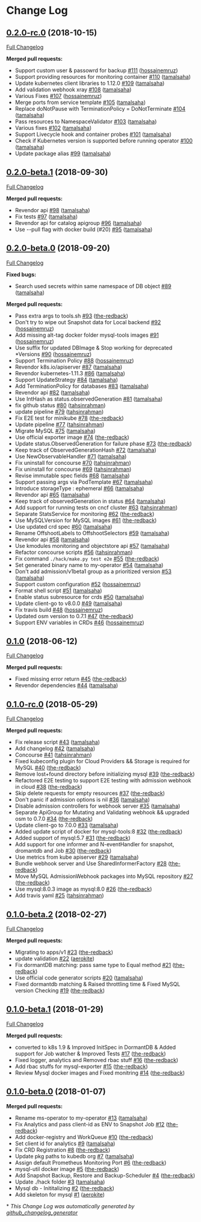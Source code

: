 # Change Log

## [0.2.0-rc.0](https://github.com/kubedb/mysql/tree/0.2.0-rc.0) (2018-10-15)
[Full Changelog](https://github.com/kubedb/mysql/compare/0.2.0-beta.1...0.2.0-rc.0)

**Merged pull requests:**

- Support custom user & passowrd for backup [\#111](https://github.com/kubedb/mysql/pull/111) ([hossainemruz](https://github.com/hossainemruz))
- Support providing resources for monitoring container [\#110](https://github.com/kubedb/mysql/pull/110) ([tamalsaha](https://github.com/tamalsaha))
- Update kubernetes client libraries to 1.12.0 [\#109](https://github.com/kubedb/mysql/pull/109) ([tamalsaha](https://github.com/tamalsaha))
- Add validation webhook xray [\#108](https://github.com/kubedb/mysql/pull/108) ([tamalsaha](https://github.com/tamalsaha))
- Various Fixes [\#107](https://github.com/kubedb/mysql/pull/107) ([hossainemruz](https://github.com/hossainemruz))
- Merge ports from service template [\#105](https://github.com/kubedb/mysql/pull/105) ([tamalsaha](https://github.com/tamalsaha))
- Replace doNotPause with TerminationPolicy = DoNotTerminate [\#104](https://github.com/kubedb/mysql/pull/104) ([tamalsaha](https://github.com/tamalsaha))
- Pass resources to NamespaceValidator [\#103](https://github.com/kubedb/mysql/pull/103) ([tamalsaha](https://github.com/tamalsaha))
- Various fixes [\#102](https://github.com/kubedb/mysql/pull/102) ([tamalsaha](https://github.com/tamalsaha))
- Support Livecycle hook and container probes [\#101](https://github.com/kubedb/mysql/pull/101) ([tamalsaha](https://github.com/tamalsaha))
- Check if Kubernetes version is supported before running operator [\#100](https://github.com/kubedb/mysql/pull/100) ([tamalsaha](https://github.com/tamalsaha))
- Update package alias [\#99](https://github.com/kubedb/mysql/pull/99) ([tamalsaha](https://github.com/tamalsaha))

## [0.2.0-beta.1](https://github.com/kubedb/mysql/tree/0.2.0-beta.1) (2018-09-30)
[Full Changelog](https://github.com/kubedb/mysql/compare/0.2.0-beta.0...0.2.0-beta.1)

**Merged pull requests:**

- Revendor api [\#98](https://github.com/kubedb/mysql/pull/98) ([tamalsaha](https://github.com/tamalsaha))
- Fix tests [\#97](https://github.com/kubedb/mysql/pull/97) ([tamalsaha](https://github.com/tamalsaha))
- Revendor api for catalog apigroup [\#96](https://github.com/kubedb/mysql/pull/96) ([tamalsaha](https://github.com/tamalsaha))
- Use --pull flag with docker build \(\#20\) [\#95](https://github.com/kubedb/mysql/pull/95) ([tamalsaha](https://github.com/tamalsaha))

## [0.2.0-beta.0](https://github.com/kubedb/mysql/tree/0.2.0-beta.0) (2018-09-20)
[Full Changelog](https://github.com/kubedb/mysql/compare/0.1.0...0.2.0-beta.0)

**Fixed bugs:**

- Search used secrets within same namespace of DB object [\#89](https://github.com/kubedb/mysql/pull/89) ([tamalsaha](https://github.com/tamalsaha))

**Merged pull requests:**

-  Pass extra args to tools.sh [\#93](https://github.com/kubedb/mysql/pull/93) ([the-redback](https://github.com/the-redback))
- Don't try to wipe out Snapshot data for Local backend [\#92](https://github.com/kubedb/mysql/pull/92) ([hossainemruz](https://github.com/hossainemruz))
- Add missing alt-tag docker folder mysql-tools images [\#91](https://github.com/kubedb/mysql/pull/91) ([hossainemruz](https://github.com/hossainemruz))
- Use suffix for updated DBImage & Stop working for deprecated \*Versions [\#90](https://github.com/kubedb/mysql/pull/90) ([hossainemruz](https://github.com/hossainemruz))
- Support Termination Policy [\#88](https://github.com/kubedb/mysql/pull/88) ([hossainemruz](https://github.com/hossainemruz))
- Revendor k8s.io/apiserver [\#87](https://github.com/kubedb/mysql/pull/87) ([tamalsaha](https://github.com/tamalsaha))
- Revendor kubernetes-1.11.3 [\#86](https://github.com/kubedb/mysql/pull/86) ([tamalsaha](https://github.com/tamalsaha))
- Support UpdateStrategy [\#84](https://github.com/kubedb/mysql/pull/84) ([tamalsaha](https://github.com/tamalsaha))
- Add TerminationPolicy for databases [\#83](https://github.com/kubedb/mysql/pull/83) ([tamalsaha](https://github.com/tamalsaha))
- Revendor api [\#82](https://github.com/kubedb/mysql/pull/82) ([tamalsaha](https://github.com/tamalsaha))
- Use IntHash as status.observedGeneration [\#81](https://github.com/kubedb/mysql/pull/81) ([tamalsaha](https://github.com/tamalsaha))
- fix github status [\#80](https://github.com/kubedb/mysql/pull/80) ([tahsinrahman](https://github.com/tahsinrahman))
- update pipeline [\#79](https://github.com/kubedb/mysql/pull/79) ([tahsinrahman](https://github.com/tahsinrahman))
- Fix E2E test for minikube [\#78](https://github.com/kubedb/mysql/pull/78) ([the-redback](https://github.com/the-redback))
- Update pipeline [\#77](https://github.com/kubedb/mysql/pull/77) ([tahsinrahman](https://github.com/tahsinrahman))
- Migrate MySQL [\#75](https://github.com/kubedb/mysql/pull/75) ([tamalsaha](https://github.com/tamalsaha))
- Use official exporter image [\#74](https://github.com/kubedb/mysql/pull/74) ([the-redback](https://github.com/the-redback))
- Update status.ObservedGeneration for failure phase [\#73](https://github.com/kubedb/mysql/pull/73) ([the-redback](https://github.com/the-redback))
- Keep track of ObservedGenerationHash [\#72](https://github.com/kubedb/mysql/pull/72) ([tamalsaha](https://github.com/tamalsaha))
- Use NewObservableHandler [\#71](https://github.com/kubedb/mysql/pull/71) ([tamalsaha](https://github.com/tamalsaha))
- Fix uninstall for concourse [\#70](https://github.com/kubedb/mysql/pull/70) ([tahsinrahman](https://github.com/tahsinrahman))
- Fix uninstall for concourse [\#69](https://github.com/kubedb/mysql/pull/69) ([tahsinrahman](https://github.com/tahsinrahman))
- Revise immutable spec fields [\#68](https://github.com/kubedb/mysql/pull/68) ([tamalsaha](https://github.com/tamalsaha))
- Support passing args via PodTemplate [\#67](https://github.com/kubedb/mysql/pull/67) ([tamalsaha](https://github.com/tamalsaha))
- Introduce storageType : ephemeral [\#66](https://github.com/kubedb/mysql/pull/66) ([tamalsaha](https://github.com/tamalsaha))
- Revendor api [\#65](https://github.com/kubedb/mysql/pull/65) ([tamalsaha](https://github.com/tamalsaha))
- Keep track of observedGeneration in status [\#64](https://github.com/kubedb/mysql/pull/64) ([tamalsaha](https://github.com/tamalsaha))
- Add support for running tests on cncf cluster [\#63](https://github.com/kubedb/mysql/pull/63) ([tahsinrahman](https://github.com/tahsinrahman))
-  Separate StatsService for monitoring [\#62](https://github.com/kubedb/mysql/pull/62) ([the-redback](https://github.com/the-redback))
-  Use MySQLVersion for MySQL images [\#61](https://github.com/kubedb/mysql/pull/61) ([the-redback](https://github.com/the-redback))
- Use updated crd spec [\#60](https://github.com/kubedb/mysql/pull/60) ([tamalsaha](https://github.com/tamalsaha))
- Rename OffshootLabels to OffshootSelectors [\#59](https://github.com/kubedb/mysql/pull/59) ([tamalsaha](https://github.com/tamalsaha))
- Revendor api [\#58](https://github.com/kubedb/mysql/pull/58) ([tamalsaha](https://github.com/tamalsaha))
- Use kmodules monitoring and objectstore api [\#57](https://github.com/kubedb/mysql/pull/57) ([tamalsaha](https://github.com/tamalsaha))
- Refactor concourse scripts [\#56](https://github.com/kubedb/mysql/pull/56) ([tahsinrahman](https://github.com/tahsinrahman))
- Fix command `./hack/make.py test e2e` [\#55](https://github.com/kubedb/mysql/pull/55) ([the-redback](https://github.com/the-redback))
- Set generated binary name to my-operator [\#54](https://github.com/kubedb/mysql/pull/54) ([tamalsaha](https://github.com/tamalsaha))
- Don't add admission/v1beta1 group as a prioritized version [\#53](https://github.com/kubedb/mysql/pull/53) ([tamalsaha](https://github.com/tamalsaha))
- Support custom configuration [\#52](https://github.com/kubedb/mysql/pull/52) ([hossainemruz](https://github.com/hossainemruz))
- Format shell script [\#51](https://github.com/kubedb/mysql/pull/51) ([tamalsaha](https://github.com/tamalsaha))
- Enable status subresource for crds [\#50](https://github.com/kubedb/mysql/pull/50) ([tamalsaha](https://github.com/tamalsaha))
- Update client-go to v8.0.0 [\#49](https://github.com/kubedb/mysql/pull/49) ([tamalsaha](https://github.com/tamalsaha))
- Fix travis build [\#48](https://github.com/kubedb/mysql/pull/48) ([hossainemruz](https://github.com/hossainemruz))
- Updated osm version to 0.7.1 [\#47](https://github.com/kubedb/mysql/pull/47) ([the-redback](https://github.com/the-redback))
- Support ENV variables in CRDs [\#46](https://github.com/kubedb/mysql/pull/46) ([hossainemruz](https://github.com/hossainemruz))

## [0.1.0](https://github.com/kubedb/mysql/tree/0.1.0) (2018-06-12)
[Full Changelog](https://github.com/kubedb/mysql/compare/0.1.0-rc.0...0.1.0)

**Merged pull requests:**

- Fixed missing error return [\#45](https://github.com/kubedb/mysql/pull/45) ([the-redback](https://github.com/the-redback))
- Revendor dependencies [\#44](https://github.com/kubedb/mysql/pull/44) ([tamalsaha](https://github.com/tamalsaha))

## [0.1.0-rc.0](https://github.com/kubedb/mysql/tree/0.1.0-rc.0) (2018-05-29)
[Full Changelog](https://github.com/kubedb/mysql/compare/0.1.0-beta.2...0.1.0-rc.0)

**Merged pull requests:**

- Fix release script [\#43](https://github.com/kubedb/mysql/pull/43) ([tamalsaha](https://github.com/tamalsaha))
- Add changelog [\#42](https://github.com/kubedb/mysql/pull/42) ([tamalsaha](https://github.com/tamalsaha))
- Concourse [\#41](https://github.com/kubedb/mysql/pull/41) ([tahsinrahman](https://github.com/tahsinrahman))
- Fixed kubeconfig plugin for Cloud Providers && Storage is required for MySQL [\#40](https://github.com/kubedb/mysql/pull/40) ([the-redback](https://github.com/the-redback))
- Remove lost+found directory before initializing mysql [\#39](https://github.com/kubedb/mysql/pull/39) ([the-redback](https://github.com/the-redback))
- Refactored E2E testing to support E2E testing with admission webhook in cloud [\#38](https://github.com/kubedb/mysql/pull/38) ([the-redback](https://github.com/the-redback))
- Skip delete requests for empty resources [\#37](https://github.com/kubedb/mysql/pull/37) ([the-redback](https://github.com/the-redback))
- Don't panic if admission options is nil [\#36](https://github.com/kubedb/mysql/pull/36) ([tamalsaha](https://github.com/tamalsaha))
- Disable admission controllers for webhook server [\#35](https://github.com/kubedb/mysql/pull/35) ([tamalsaha](https://github.com/tamalsaha))
- Separate ApiGroup for Mutating and Validating webhook && upgraded osm to 0.7.0 [\#34](https://github.com/kubedb/mysql/pull/34) ([the-redback](https://github.com/the-redback))
- Update client-go to 7.0.0 [\#33](https://github.com/kubedb/mysql/pull/33) ([tamalsaha](https://github.com/tamalsaha))
- Added update script of docker for mysql-tools:8 [\#32](https://github.com/kubedb/mysql/pull/32) ([the-redback](https://github.com/the-redback))
- Added support of mysql:5.7 [\#31](https://github.com/kubedb/mysql/pull/31) ([the-redback](https://github.com/the-redback))
- Add support for one informer and N-eventHandler for snapshot, dromantdb and Job [\#30](https://github.com/kubedb/mysql/pull/30) ([the-redback](https://github.com/the-redback))
- Use metrics from kube apiserver [\#29](https://github.com/kubedb/mysql/pull/29) ([tamalsaha](https://github.com/tamalsaha))
- Bundle webhook server and Use SharedInformerFactory [\#28](https://github.com/kubedb/mysql/pull/28) ([the-redback](https://github.com/the-redback))
- Move MySQL AdmissionWebhook packages into MySQL repository [\#27](https://github.com/kubedb/mysql/pull/27) ([the-redback](https://github.com/the-redback))
- Use mysql:8.0.3 image as mysql:8.0 [\#26](https://github.com/kubedb/mysql/pull/26) ([the-redback](https://github.com/the-redback))
- Add travis yaml [\#25](https://github.com/kubedb/mysql/pull/25) ([tahsinrahman](https://github.com/tahsinrahman))

## [0.1.0-beta.2](https://github.com/kubedb/mysql/tree/0.1.0-beta.2) (2018-02-27)
[Full Changelog](https://github.com/kubedb/mysql/compare/0.1.0-beta.1...0.1.0-beta.2)

**Merged pull requests:**

- Migrating to apps/v1 [\#23](https://github.com/kubedb/mysql/pull/23) ([the-redback](https://github.com/the-redback))
- update validation [\#22](https://github.com/kubedb/mysql/pull/22) ([aerokite](https://github.com/aerokite))
-  Fix dormantDB matching: pass same type to Equal method [\#21](https://github.com/kubedb/mysql/pull/21) ([the-redback](https://github.com/the-redback))
- Use official code generator scripts [\#20](https://github.com/kubedb/mysql/pull/20) ([tamalsaha](https://github.com/tamalsaha))
-  Fixed dormantdb matching & Raised throttling time & Fixed MySQL version Checking [\#19](https://github.com/kubedb/mysql/pull/19) ([the-redback](https://github.com/the-redback))

## [0.1.0-beta.1](https://github.com/kubedb/mysql/tree/0.1.0-beta.1) (2018-01-29)
[Full Changelog](https://github.com/kubedb/mysql/compare/0.1.0-beta.0...0.1.0-beta.1)

**Merged pull requests:**

- converted to k8s 1.9 & Improved InitSpec in DormantDB & Added support for Job watcher & Improved Tests [\#17](https://github.com/kubedb/mysql/pull/17) ([the-redback](https://github.com/the-redback))
- Fixed logger, analytics and Removed rbac stuff [\#16](https://github.com/kubedb/mysql/pull/16) ([the-redback](https://github.com/the-redback))
- Add rbac stuffs for mysql-exporter [\#15](https://github.com/kubedb/mysql/pull/15) ([the-redback](https://github.com/the-redback))
-  Review Mysql docker images and Fixed monitring [\#14](https://github.com/kubedb/mysql/pull/14) ([the-redback](https://github.com/the-redback))

## [0.1.0-beta.0](https://github.com/kubedb/mysql/tree/0.1.0-beta.0) (2018-01-07)
**Merged pull requests:**

- Rename ms-operator to my-operator [\#13](https://github.com/kubedb/mysql/pull/13) ([tamalsaha](https://github.com/tamalsaha))
- Fix Analytics and pass client-id as ENV to Snapshot Job [\#12](https://github.com/kubedb/mysql/pull/12) ([the-redback](https://github.com/the-redback))
- Add docker-registry and WorkQueue  [\#10](https://github.com/kubedb/mysql/pull/10) ([the-redback](https://github.com/the-redback))
- Set client id for analytics [\#9](https://github.com/kubedb/mysql/pull/9) ([tamalsaha](https://github.com/tamalsaha))
- Fix CRD Registration [\#8](https://github.com/kubedb/mysql/pull/8) ([the-redback](https://github.com/the-redback))
- Update pkg paths to kubedb org [\#7](https://github.com/kubedb/mysql/pull/7) ([tamalsaha](https://github.com/tamalsaha))
- Assign default Prometheus Monitoring Port [\#6](https://github.com/kubedb/mysql/pull/6) ([the-redback](https://github.com/the-redback))
- mysql-util docker image [\#5](https://github.com/kubedb/mysql/pull/5) ([the-redback](https://github.com/the-redback))
- Add Snapshot Backup, Restore and Backup-Scheduler [\#4](https://github.com/kubedb/mysql/pull/4) ([the-redback](https://github.com/the-redback))
- Update ./hack folder [\#3](https://github.com/kubedb/mysql/pull/3) ([tamalsaha](https://github.com/tamalsaha))
- Mysql db - Inititalizing  [\#2](https://github.com/kubedb/mysql/pull/2) ([the-redback](https://github.com/the-redback))
- Add skeleton for mysql [\#1](https://github.com/kubedb/mysql/pull/1) ([aerokite](https://github.com/aerokite))



\* *This Change Log was automatically generated by [github_changelog_generator](https://github.com/skywinder/Github-Changelog-Generator)*